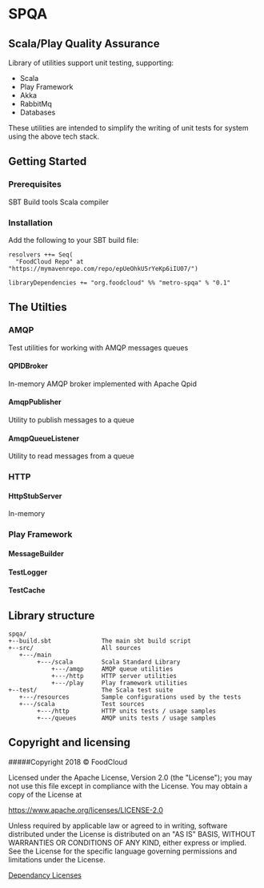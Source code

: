 # SPQA
## Scala/Play Quality Assurance  
Library of utilities support unit testing, supporting:
* Scala
* Play Framework
* Akka
* RabbitMq
* Databases

These utilities are intended to simplify the writing of unit tests for system using the above tech stack.

## Getting Started
### Prerequisites
SBT Build tools
Scala compiler
### Installation
Add the following to your SBT build file:
```
resolvers ++= Seq(
  "FoodCloud Repo" at "https://mymavenrepo.com/repo/epUeOhkU5rYeKp6iIU07/")
  
libraryDependencies += "org.foodcloud" %% "metro-spqa" % "0.1"
```

## The Utilties
### AMQP
Test utilities for working with AMQP messages queues
#### QPIDBroker
In-memory AMQP broker implemented with Apache Qpid
#### AmqpPublisher
Utility to publish messages to a queue
#### AmqpQueueListener
Utility to read messages from a queue

### HTTP
#### HttpStubServer
In-memory 
### Play Framework
#### MessageBuilder
#### TestLogger
#### TestCache


## Library structure

```
spqa/
+--build.sbt              The main sbt build script
+--src/                   All sources
   +---/main              
        +---/scala        Scala Standard Library
            +---/amqp     AMQP queue utilities
            +---/http     HTTP server utilities
            +---/play     Play framework utilities
+--test/                  The Scala test suite
   +---/resources         Sample configurations used by the tests
   +---/scala             Test sources
        +---/http         HTTP units tests / usage samples
        +---/queues       AMQP units tests / usage samples
```

## Copyright and licensing
#####Copyright 2018 © FoodCloud

Licensed under the Apache License, Version 2.0 (the "License");
you may not use this file except in compliance with the License.
You may obtain a copy of the License at

<https://www.apache.org/licenses/LICENSE-2.0>

Unless required by applicable law or agreed to in writing, software
distributed under the License is distributed on an "AS IS" BASIS,
WITHOUT WARRANTIES OR CONDITIONS OF ANY KIND, either express or implied.
See the License for the specific language governing permissions and
limitations under the License.

[Dependancy Licenses](https://github.com/foodcloud/spqa/metro-spqa-licenses.html)
